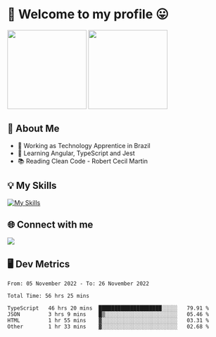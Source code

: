 # 🎉 Welcome to my profile 😛

<div>
  <img height="180em" src="https://github-readme-stats.vercel.app/api?username=VinicciusSantos&show_icons=true&icon_color=fff&include_all_commits=true&count_private=true&bg_color=30,0D1117,394AAB&title_color=fff&text_color=fff"/>
  <img height="180em" src="https://github-readme-stats.vercel.app/api/top-langs/?username=VinicciusSantos&langs_count=8&layout=compact&include_all_commits=true&count_private=true&bg_color=30,324295,324295&title_color=fff&text_color=fff"/>
</div>


## 📖 About Me
- 🔭 Working as Technology Apprentice in Brazil
- 🌱 Learning Angular, TypeScript and Jest
- 📚 Reading Clean Code - Robert Cecil Martin

## 💡 My Skills

[![My Skills](https://skills.thijs.gg/icons?i=angular,react,html,css,sass,bootstrap,ts,js,nodejs,git,c,py,postgres)](https://github.com/VinicciusSantos)

## 🌐 Connect with me

<a href="https://www.linkedin.com/in/vinicius-guedes-b817aa223/"><img src="https://img.shields.io/badge/LinkedIn-0077B5?style=for-the-badge&logo=linkedin&logoColor=white"/></a>

## 🖥️ Dev Metrics

<!--START_SECTION:waka-->

```text
From: 05 November 2022 - To: 26 November 2022

Total Time: 56 hrs 25 mins

TypeScript   46 hrs 20 mins  ████████████████████░░░░░   79.91 %
JSON         3 hrs 9 mins    █▒░░░░░░░░░░░░░░░░░░░░░░░   05.46 %
HTML         1 hr 55 mins    ▓░░░░░░░░░░░░░░░░░░░░░░░░   03.31 %
Other        1 hr 33 mins    ▓░░░░░░░░░░░░░░░░░░░░░░░░   02.68 %
```

<!--END_SECTION:waka-->
